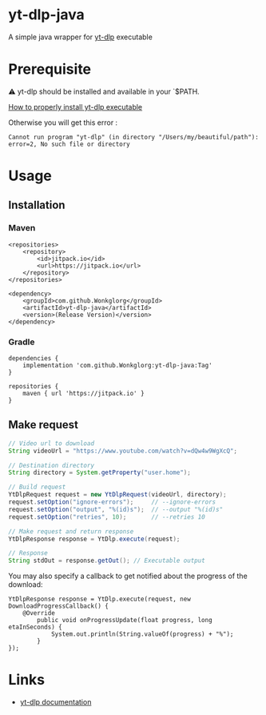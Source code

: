 # yt-dlp-java

A simple java wrapper for [yt-dlp](https://github.com/yt-dlp/yt-dlp) executable

# Prerequisite

:warning: yt-dlp should be installed and available in your `$PATH.

[How to properly install yt-dlp executable](https://github.com/yt-dlp/yt-dlp#installation)

Otherwise you will get this error :

`Cannot run program "yt-dlp" (in directory "/Users/my/beautiful/path"): error=2, No such file or directory`

# Usage

## Installation

### Maven

```
<repositories>
    <repository>
        <id>jitpack.io</id>
        <url>https://jitpack.io</url>
    </repository>
</repositories>
```

```
<dependency>
    <groupId>com.github.Wonkglorg</groupId>
    <artifactId>yt-dlp-java</artifactId>
    <version>(Release Version)</version>
</dependency>
```


### Gradle

```
dependencies {
    implementation 'com.github.Wonkglorg:yt-dlp-java:Tag'
}
```

```
repositories {
    maven { url 'https://jitpack.io' }
}
```

## Make request

```java
// Video url to download
String videoUrl = "https://www.youtube.com/watch?v=dQw4w9WgXcQ";

// Destination directory
String directory = System.getProperty("user.home");

// Build request
YtDlpRequest request = new YtDlpRequest(videoUrl, directory);
request.setOption("ignore-errors");		// --ignore-errors
request.setOption("output", "%(id)s");	// --output "%(id)s"
request.setOption("retries", 10);		// --retries 10

// Make request and return response
YtDlpResponse response = YtDlp.execute(request);

// Response
String stdOut = response.getOut(); // Executable output
```

You may also specify a callback to get notified about the progress of the download:

```
YtDlpResponse response = YtDlp.execute(request, new DownloadProgressCallback() {
    @Override
        public void onProgressUpdate(float progress, long etaInSeconds) {
            System.out.println(String.valueOf(progress) + "%");
        }
});
```
# Links
* [yt-dlp documentation](https://github.com/yt-dlp/yt-dlp)

